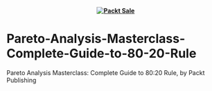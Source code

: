 
<b><p align='center'>[![Packt Sale](https://static.packt-cdn.com/assets/images/packt+events/Improve_UX.png)](https://packt.link/algotradingpython)</p></b> 




# Pareto-Analysis-Masterclass-Complete-Guide-to-80-20-Rule
Pareto Analysis Masterclass: Complete Guide to 80:20 Rule, by Packt Publishing
